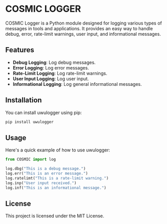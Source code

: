 # COSMIC LOGGER

COSMIC Logger is a Python module designed for logging various types of messages in tools and applications. It provides an easy way to handle debug, error, rate-limit warnings, user input, and informational messages.

## Features

- **Debug Logging**: Log debug messages.
- **Error Logging**: Log error messages.
- **Rate-Limit Logging**: Log rate-limit warnings.
- **User Input Logging**: Log user input.
- **Informational Logging**: Log general informational messages.

## Installation

You can install uwulogger using pip:

```sh
pip install uwulogger
```

## Usage

Here's a quick example of how to use uwulogger:

```python
from COSMIC import log

log.dbg("This is a debug message.")
log.err("This is an error message.")
log.ratelimt("This is a rate-limit warning.")
log.inp("User input received.")
log.inf("This is an informational message.")
```




## License

This project is licensed under the MIT License.
